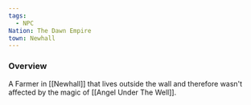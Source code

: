 ```yaml
---
tags:
  - NPC
Nation: The Dawn Empire
town: Newhall
---
```


### Overview
A Farmer in [[Newhall]] that lives outside the wall and therefore wasn't affected by the magic of [[Angel Under The Well]].
